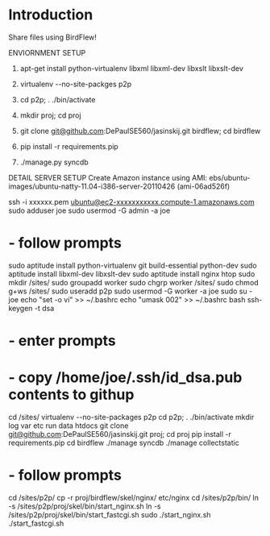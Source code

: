 # Introduction 
Share files using BirdFlew!


ENVIORNMENT SETUP

1) apt-get install python-virtualenv libxml libxml-dev libxslt libxslt-dev

2) virtualenv --no-site-packges p2p

3) cd p2p; . ./bin/activate

4) mkdir proj; cd proj

5) git clone git@github.com:DePaulSE560/jasinskij.git birdflew; cd birdflew

6) pip install -r requirements.pip

7) ./manage.py syncdb 



DETAIL SERVER SETUP
Create Amazon instance using AMI: ebs/ubuntu-images/ubuntu-natty-11.04-i386-server-20110426 (ami-06ad526f)


ssh -i xxxxxx.pem ubuntu@ec2-xxxxxxxxxxx.compute-1.amazonaws.com
sudo adduser joe 
sudo usermod -G admin -a joe
  # - follow prompts 
sudo aptitude install python-virtualenv git build-essential python-dev 
sudo aptitude install libxml-dev libxslt-dev 
sudo aptitude install nginx htop
sudo mkdir /sites/
sudo groupadd worker
sudo chgrp worker /sites/
sudo chmod g+ws /sites/
sudo useradd p2p
sudo usermod -G worker -a joe
sudo su - joe 
echo "set -o vi" >> ~/.bashrc
echo "umask 002" >> ~/.bashrc
bash 
ssh-keygen -t dsa
  # - enter prompts 
  # - copy /home/joe/.ssh/id_dsa.pub contents to githup
cd /sites/
virtualenv --no-site-packages p2p 
cd p2p; . ./bin/activate
mkdir log var etc run data htdocs
git clone git@github.com:DePaulSE560/jasinskij.git proj; cd proj
pip install -r requirements.pip
cd birdflew
./manage syncdb 
./manage collectstatic
  # - follow prompts 
cd /sites/p2p/
cp -r proj/birdflew/skel/nginx/ etc/nginx
cd /sites/p2p/bin/
ln -s /sites/p2p/proj/skel/bin/start_nginx.sh
ln -s /sites/p2p/proj/skel/bin/start_fastcgi.sh
sudo ./start_nginx.sh 
./start_fastcgi.sh

